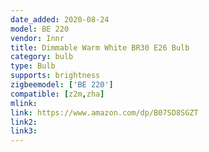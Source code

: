 ```yaml
---
date_added: 2020-08-24
model: BE 220
vendor: Innr
title: Dimmable Warm White BR30 E26 Bulb
category: bulb
type: Bulb
supports: brightness
zigbeemodel: ['BE 220']
compatible: [z2m,zha]
mlink: 
link: https://www.amazon.com/dp/B07SD8SGZT
link2: 
link3: 
---
```

